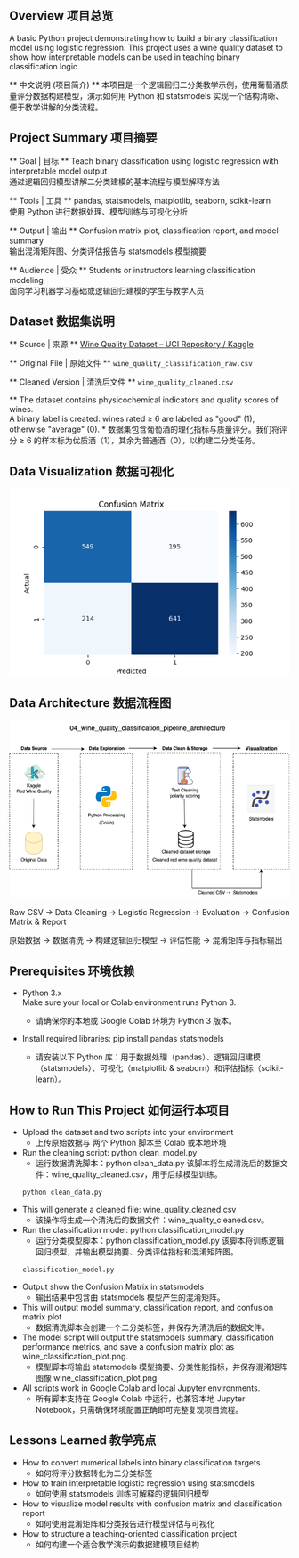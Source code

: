 ## Overview 项目总览

A basic Python project demonstrating how to build a binary classification model using logistic regression. This project uses a wine quality dataset to show how interpretable models can be used in teaching binary classification logic.

** 中文说明 (项目简介) ** 本项目是一个逻辑回归二分类教学示例，使用葡萄酒质量评分数据构建模型，演示如何用 Python 和 statsmodels 实现一个结构清晰、便于教学讲解的分类流程。

## Project Summary 项目摘要

** Goal | 目标 **  Teach binary classification using logistic regression with interpretable model output  
通过逻辑回归模型讲解二分类建模的基本流程与模型解释方法  

** Tools | 工具 **  pandas, statsmodels, matplotlib, seaborn, scikit-learn  
使用 Python 进行数据处理、模型训练与可视化分析  

** Output | 输出 **  Confusion matrix plot, classification report, and model summary  
输出混淆矩阵图、分类评估报告与 statsmodels 模型摘要  

** Audience | 受众 **  Students or instructors learning classification modeling  
面向学习机器学习基础或逻辑回归建模的学生与教学人员

## Dataset 数据集说明

** Source | 来源 **  [Wine Quality Dataset – UCI Repository / Kaggle](https://www.kaggle.com/datasets/rajyellow46/wine-quality)

** Original File | 原始文件 **  `wine_quality_classification_raw.csv`  

** Cleaned Version | 清洗后文件 **  `wine_quality_cleaned.csv`  

** The dataset contains physicochemical indicators and quality scores of wines.  
    A binary label is created: wines rated ≥ 6 are labeled as "good" (1), otherwise "average" (0).
    * 数据集包含葡萄酒的理化指标与质量评分。我们将评分 ≥ 6 的样本标为优质酒（1），其余为普通酒（0），以构建二分类任务。

## Data Visualization 数据可视化

![Confusion Matrix](wine_classification_plot.png)

## Data Architecture 数据流程图

![Pipeline Diagram](wine_quality_classification_pipeline.png)

Raw CSV → Data Cleaning → Logistic Regression → Evaluation → Confusion Matrix & Report

原始数据 → 数据清洗 → 构建逻辑回归模型 → 评估性能 → 混淆矩阵与指标输出

## Prerequisites 环境依赖

- Python 3.x  
  Make sure your local or Colab environment runs Python 3.
  * 请确保你的本地或 Google Colab 环境为 Python 3 版本。

- Install required libraries:
  pip install pandas statsmodels 
  * 请安装以下 Python 库：用于数据处理（pandas）、逻辑回归建模（statsmodels）、可视化（matplotlib & seaborn）和评估指标（scikit-learn）。

## How to Run This Project 如何运行本项目

- Upload the dataset and two scripts into your environment
   * 上传原始数据与 两个 Python 脚本至 Colab 或本地环境
- Run the cleaning script: python clean_model.py
   * 运行数据清洗脚本：python clean_data.py 该脚本将生成清洗后的数据文件：wine_quality_cleaned.csv，用于后续模型训练。 
   ```bash
   python clean_data.py
   ```
- This will generate a cleaned file: wine_quality_cleaned.csv
   * 该操作将生成一个清洗后的数据文件：wine_quality_cleaned.csv。
- Run the classification model: python classification_model.py
   * 运行分类模型脚本：python classification_model.py 该脚本将训练逻辑回归模型，并输出模型摘要、分类评估指标和混淆矩阵图。 
   ```bash
   classification_model.py
   ```
- Output show the Confusion Matrix in statsmodels
   * 输出结果中包含由 statsmodels 模型产生的混淆矩阵。 
- This will output model summary, classification report, and confusion matrix plot
   * 数据清洗脚本会创建一个二分类标签，并保存为清洗后的数据文件。
- The model script will output the statsmodels summary, classification performance metrics, and save a confusion matrix plot as wine_classification_plot.png.
   * 模型脚本将输出 statsmodels 模型摘要、分类性能指标，并保存混淆矩阵图像 wine_classification_plot.png
- All scripts work in Google Colab and local Jupyter environments.
   * 所有脚本支持在 Google Colab 中运行，也兼容本地 Jupyter Notebook，只需确保环境配置正确即可完整复现项目流程。

## Lessons Learned 教学亮点

- How to convert numerical labels into binary classification targets
   * 如何将评分数据转化为二分类标签
- How to train interpretable logistic regression using statsmodels
   * 如何使用 statsmodels 训练可解释的逻辑回归模型
- How to visualize model results with confusion matrix and classification report
   * 如何使用混淆矩阵和分类报告进行模型评估与可视化
- How to structure a teaching-oriented classification project
   * 如何构建一个适合教学演示的数据建模项目结构

